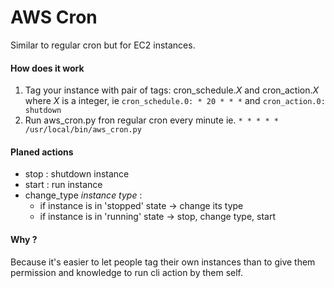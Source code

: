 AWS Cron
========
Similar to regular cron but for EC2 instances.

#### How does it work
1. Tag your instance with pair of tags: cron_schedule._X_ and cron_action._X_ where _X_ is a integer, ie
`cron_schedule.0: * 20 * * *` and `cron_action.0: shutdown`
2. Run aws_cron.py fron regular cron every minute ie.
`* * * * * /usr/local/bin/aws_cron.py`

#### Planed actions
* stop : shutdown instance
* start : run instance
* change_type _instance type_ :
    * if instance is in 'stopped' state -> change its type
    * if instance is in 'running' state -> stop, change type, start

#### Why ?
Because it's easier to let people tag their own instances than to give them permission and knowledge to run cli action by them self.